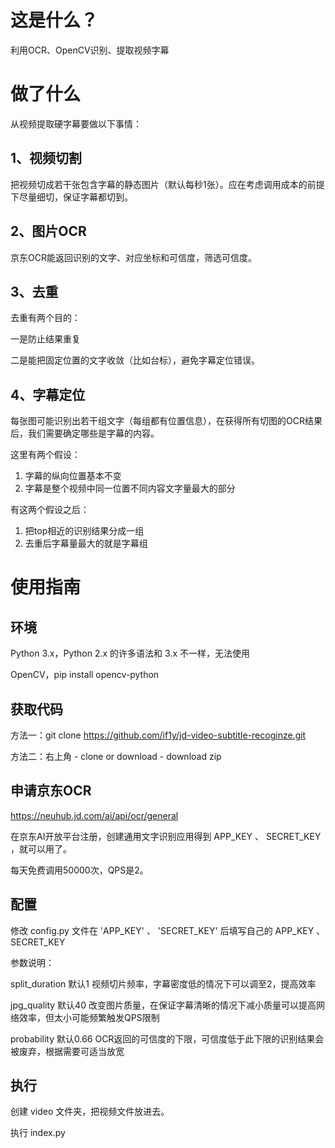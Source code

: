 # 这是什么？
利用OCR、OpenCV识别、提取视频字幕


# 做了什么
从视频提取硬字幕要做以下事情：

## 1、视频切割
把视频切成若干张包含字幕的静态图片（默认每秒1张）。应在考虑调用成本的前提下尽量细切，保证字幕都切到。

## 2、图片OCR
京东OCR能返回识别的文字、对应坐标和可信度，筛选可信度。

## 3、去重
去重有两个目的：

一是防止结果重复

二是能把固定位置的文字收敛（比如台标），避免字幕定位错误。

## 4、字幕定位
每张图可能识别出若干组文字（每组都有位置信息），在获得所有切图的OCR结果后，我们需要确定哪些是字幕的内容。

这里有两个假设：
1. 字幕的纵向位置基本不变
2. 字幕是整个视频中同一位置不同内容文字量最大的部分

有这两个假设之后：
1. 把top相近的识别结果分成一组
2. 去重后字幕量最大的就是字幕组


# 使用指南
## 环境
Python 3.x，Python 2.x 的许多语法和 3.x 不一样，无法使用

OpenCV，pip install opencv-python

## 获取代码
方法一：git clone https://github.com/if1y/jd-video-subtitle-recoginze.git

方法二：右上角 - clone or download - download zip

## 申请京东OCR
https://neuhub.jd.com/ai/api/ocr/general

在京东AI开放平台注册，创建通用文字识别应用得到 APP_KEY 、 SECRET_KEY ，就可以用了。

每天免费调用50000次，QPS是2。

## 配置
修改 config.py 文件在 'APP_KEY' 、 'SECRET_KEY' 后填写自己的 APP_KEY 、 SECRET_KEY

参数说明：

split_duration 默认1 视频切片频率，字幕密度低的情况下可以调至2，提高效率

jpg_quality 默认40 改变图片质量，在保证字幕清晰的情况下减小质量可以提高网络效率，但太小可能频繁触发QPS限制

probability 默认0.66 OCR返回的可信度的下限，可信度低于此下限的识别结果会被废弃，根据需要可适当放宽

## 执行
创建 video 文件夹，把视频文件放进去。

执行 index.py
